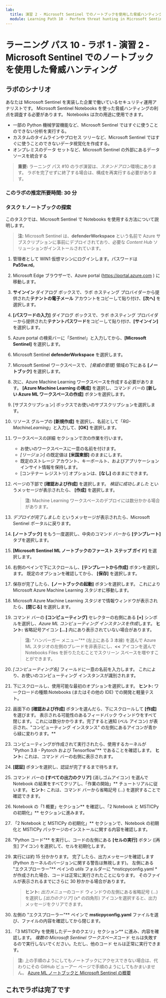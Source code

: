 ```yaml
---
lab:
  title: 演習 2 - Microsoft Sentinel でのノートブックを使用した脅威ハンティング
  module: Learning Path 10 - Perform threat hunting in Microsoft Sentinel
---
```


# ラーニング パス 10 - ラボ 1 - 演習 2 - Microsoft Sentinel でのノートブックを使用した脅威ハンティング

## ラボのシナリオ

あなたは Microsoft Sentinel を実装した企業で働いているセキュリティ運用アナリストです。 Microsoft Sentinel Notebooks を使った脅威ハンティングの利点を調査する必要があります。 Notebooks は次の用途に使用できます。

- 一部の Python 機械学習機能など、Microsoft Sentinel ではすぐに使うことのできない分析を実行する。
- カスタムのタイムラインやプロセス ツリーなど、Microsoft Sentinel ではすぐに使うことのできないデータ視覚化を作成する。
- オンプレミスのデータ セットなど、Microsoft Sentinel の外部にあるデータ ソースを統合する

>**重要:** ラーニング パス #10 のラボ演習は、*スタンドアロン*環境にあります。 ラボを完了せずに終了する場合は、構成を再実行する必要があります。

### このラボの推定所要時間: 30 分

### タスク 1:ノートブックの探索

このタスクでは、Microsoft Sentinel で Notebooks を使用する方法について説明します。

>**注:** Microsoft Sentinel は、**defenderWorkspace** という名前で Azure サブスクリプションに事前にデプロイされており、必要な *Content Hub* ソリューションがインストールされています。

1. 管理者として WIN1 仮想マシンにログインします。パスワードは**Pa55w.rd**。  

1. Microsoft Edge ブラウザーで、Azure portal (<https://portal.azure.com> ) に移動します。

1. **サインイン** ダイアログ ボックスで、ラボ ホスティング プロバイダーから提供された**テナントの電子メール** アカウントをコピーして貼り付け、**[次へ]** を選択します。

1. **[パスワードの入力]** ダイアログ ボックスで、ラボ ホスティング プロバイダーから提供された**テナントパスワード**をコピーして貼り付け、**[サインイン]** を選択します。

1. Azure portal の検索バーに「*Sentinel*」と入力してから、**[Microsoft Sentinel]** を選択します。

1. Microsoft Sentinel **defenderWorkspace** を選択します。

1. Microsoft Sentinel ワークスペースで、 *[脅威の管理]* 領域の下にある **[ノートブック]** を選択します。

1. 次に、Azure Machine Learning ワークスペースを作成する必要があります。 **[Azure Machine Learning の構成]** を選択し、コマンド バーの **[新しい Azure ML ワークスペースの作成]** ボタンを選択します。

1. [サブスクリプション] ボックスでお使いのサブスクリプションを選択します。

1. リソース グループの **[新規作成]** を選択し、名前として「*RG-MachineLearning*」と入力して、**[OK]** を選択します。 

1. ワークスペースの詳細 セクションで次の作業を行います。

     - お使いのワークスペースに一意の名前を付けます。
     - *[リージョン]* の既定値は **[米国東部]** のままにします。
     - 既定のストレージ アカウント、キーボールト、およびアプリケーション インサイト情報を保持します。
     - [コンテナー レジストリ] オプションは、**[なし]** のままにできます。

1. ページの下部で **[確認および作成]** を選択します。 *検証に成功しました* というメッセージが表示されたら、 **[作成]** を選択します。 

     >**注:**  Machine Learning ワークスペースのデプロイには数分かかる場合があります。

1. *デプロイが完了しました* というメッセージが表示されたら、Microsoft Sentinel ポータルに戻ります。

1. **[ノートブック]** をもう一度選択し、中央のコマンド バーから **[テンプレート]** タブを選択します。 

1. **[Microsoft Sentinel ML ノートブックのファースト ステップ ガイド]** を選択します。

1. 右側のペインで下にスクロールし、**[テンプレートから作成]** ボタンを選択します。 既定のオプションを確認してから、 **[保存]** を選択します。

1. 保存が完了したら、**[ノートブックの起動]** ボタンを選択します。 これにより Microsoft Azure Machine Learning スタジオに移動します。

1. Microsoft Azure Machine Learning スタジオで情報ウィンドウが表示されたら、**[閉じる]** を選択します。

1. コマンド バーの **[コンピューティング]** セレクターの右側にある **[+]** シンボルを選択し、*Azure ML コンピューティング インスタンスを作成*します。 **ヒント:** 省略記号アイコン **[...]** 内にあり表示されていない場合があります。

     >**注:**  "ハンバーガー メニュー"** (左上にある 3 本線) を選んで Azure ML スタジオの左側のブレードを非表示にし、**<<** アイコンを選んで Notebooks Files を折りたたむことでスクリーン スペースを増やすことができます。

1. *[コンピューティング名]* フィールドに一意の名前を入力します。 これにより、お使いのコンピューティング インスタンスが識別されます。

1. 下にスクロールし、使用可能な最初のオプションを選択します。 **ヒント:** ワークロードの種類:Notebooks (またはその他の IDE) での開発と軽量テスト。

1. 画面下の **[確認および作成]** ボタンを選んだら、下にスクロールして **[作成]** を選びます。 表示される可能性のあるフィードバック ウィンドウをすべて閉じます。 これには数分かかります。完了すると通知 (ベル アイコン) が表示され、"コンピューティング インスタンス" の左側にあるアイコンが青から緑に変わります。**

1. コンピューティングが作成されて実行されたら、使用するカーネルが "Python 3.8 - Pytorch および Tensorflow"** であることを確認します。 **ヒント:** これは、コマンド バーの右側に表示されます。

1. **[認証]** ボタンを選択し、認証が完了するまで待ちます。

1. コマンド バーの **[すべての出力のクリア]** (消しゴムアイコン) を選んで Notebook の結果をすべてクリアし、「作業の開始」** チュートリアルに従います。 **ヒント:** これは、コマンド バーから省略記号 (...) を選択することで確認できます。

1. Notebook の「1 概要」セクション** を確認し、「2 Notebook と MSTICPy の初期化」** セクションに進みます。

1. 「2 Notebook と MSTICPy の初期化」** セクションで、Notebook の初期化と MSTICPy パッケージのインストールに関する内容を確認します。

1. "Python コード"** を実行し、コードの左側にある **[セルの実行]** ボタン ([再生] アイコン) を選択して、セルを初期化します。

1. 実行には約 15 分かかります。 完了したら、出力メッセージを確認します (Python カーネルのバージョンに関する警告は無視します)。 左側にある "エクスプローラー"** ペインの *utils* フォルダーに *msticpyconfig.yaml * が作成された場合、コードは正常に実行されたことになります。 そのファイルが表示されるまでにさらに 30 秒かかる場合があります。

    >**ヒント:** *出力メニュー*のコード ウィンドウの左側にある省略記号 (...) を選択し *[出力のクリア]* (x* の四角形) アイコンを選択すると、出力メッセージをクリアできます。

1. 左側の "エクスプローラー"** ペインで **msticpyconfig.yaml** ファイルを選び、ファイルの内容を確認してから閉じます。

1. 「3 MSTICPy を使用したデータのクエリ」セクション** に進み、内容を確認します。 *複数の Microsoft Sentinel ワークスペース*コード セルは失敗するので実行しないでください。ただし、他のコード セルは正常に実行できます。

>**注:** 上の手順のようにしてもノートブックにアクセスできない場合は、代わりにその GitHub ビューアー ページで手順のようにしてもかまいません。 [Azure ML ノートブックと Microsoft Sentinel の概要](https://nbviewer.org/github/Azure/Azure-Sentinel-Notebooks/blob/master/A%20Getting%20Started%20Guide%20For%20Azure%20Sentinel%20ML%20Notebooks.ipynb) 

## これでラボは完了です
